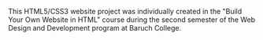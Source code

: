 This HTML5/CSS3 website project was individually created in the "Build Your Own Website in HTML" course during the second semester of the Web Design and Development program at Baruch College.
